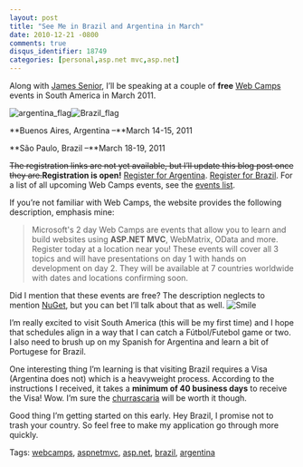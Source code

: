 ```yaml
---
layout: post
title: "See Me in Brazil and Argentina in March"
date: 2010-12-21 -0800
comments: true
disqus_identifier: 18749
categories: [personal,asp.net mvc,asp.net]
---
```

Along with [James Senior](http://jamessenior.com/ "James Senior"), I’ll
be speaking at a couple of **free** [Web
Camps](http://www.webcamps.ms "Web Camps") events in South America in
March 2011.

![argentina\_flag](http://haacked.com/images/haacked_com/WindowsLiveWriter/a8ddb61d84b8_9923/argentina_flag_3.gif "argentina_flag")![Brazil\_flag](http://haacked.com/images/haacked_com/WindowsLiveWriter/a8ddb61d84b8_9923/Brazil_flag_3.gif "Brazil_flag")

**Buenos Aires, Argentina –**March 14-15, 2011

**São Paulo, Brazil –**March 18-19, 2011

~~The registration links are not yet available, but I’ll update this
blog post once they are.~~**Registration is open!** [Register for
Argentina](https://msevents.microsoft.com/cui/EventDetail.aspx?culture=es-AR&EventID=1032477117&IO=IQ0X6kAk2L8IMaiSKAzPng%3d%3d "Argentina Web Camps Registration").
[Register for
Brazil](https://msevents.microsoft.com/CUI/EventDetail.aspx?EventID=1032477037&Culture=pt-BR "Brazil Web Camps Registration").
For a list of all upcoming Web Camps events, see the [events
list](http://webcamps.ms/upcoming-web-camps.aspx "Web camps events").

If you’re not familiar with Web Camps, the website provides the
following description, emphasis mine:

> Microsoft's 2 day Web Camps are events that allow you to learn and
> build websites using **ASP.NET MVC**, WebMatrix, OData and more.
> Register today at a location near you! These events will cover all 3
> topics and will have presentations on day 1 with hands on development
> on day 2. They will be available at 7 countries worldwide with dates
> and locations confirming soon.

Did I mention that these events are free? The description neglects to
mention [NuGet](http://nuget.codeplex.com/ "NuGet Package Manager"), but
you can bet I’ll talk about that as well.
![Smile](http://haacked.com/images/haacked_com/WindowsLiveWriter/a8ddb61d84b8_9923/wlEmoticon-smile_2.png) 

I’m really excited to visit South America (this will be my first time)
and I hope that schedules align in a way that I can catch a
Fútbol/Futebol game or two. I also need to brush up on my Spanish for
Argentina and learn a bit of Portugese for Brazil.

One interesting thing I’m learning is that visiting Brazil requires a
Visa (Argentina does not) which is a heavyweight process. According to
the instructions I received, it takes a **minimum of 40 business days**
to receive the Visa! Wow. I’m sure the
[churrascaria](http://en.wikipedia.org/wiki/Churrascaria "Churrascaria")
will be worth it though.

Good thing I’m getting started on this early. Hey Brazil, I promise not
to trash your country. So feel free to make my application go through
more quickly.

Tags: [webcamps](http://haacked.com/tags/webcamps/default.aspx),
[aspnetmvc](http://haacked.com/tags/aspnetmvc/default.aspx),
[asp.net](http://haacked.com/tags/asp.net/default.aspx),
[brazil](http://haacked.com/tags/brazil/default.aspx),
[argentina](http://haacked.com/tags/argentina/default.aspx)

